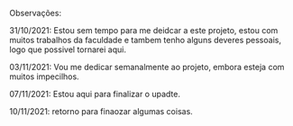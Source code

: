 Observações:

31/10/2021: Estou sem tempo para me deidcar a este projeto, estou com muitos trabalhos da faculdade e tambem
tenho alguns deveres pessoais, logo que possivel tornarei aqui.

03/11/2021: Vou me dedicar semanalmente ao projeto, embora esteja com muitos impecilhos.

07/11/2021: Estou aqui para finalizar o upadte.

10/11/2021: retorno para finaozar algumas coisas.